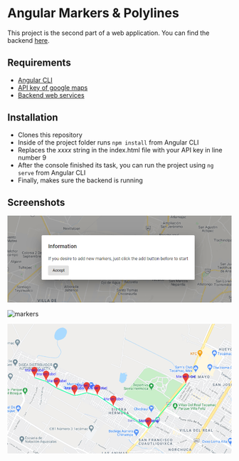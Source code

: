 # Angular Markers & Polylines

This project is the second part of a web application. You can find the backend [here]((https://github.com/locus0002/rest-service-example/tree/main)).

## Requirements

- [Angular CLI](https://cli.angular.io/)
- [API key of google maps](https://developers.google.com/maps/documentation/javascript/get-api-key)
- [Backend web services](https://github.com/locus0002/rest-service-example/tree/main)


## Installation
- Clones this repository
- Inside of the project folder runs `npm install` from Angular CLI
- Replaces the _xxxx_ string in the index.html file with your API key in line number 9
- After the console finished its task, you can run the project using `ng serve` from Angular CLI
- Finally, makes sure the backend is running

## Screenshots

![validation](https://github.com/locus0002/markers-n-polylines/blob/main/images/validate.png?raw=true)

![markers](https://github.com/locus0002/markers-n-polylines/blob/main/images/markers.png?raw=true)

![path](https://github.com/locus0002/markers-n-polylines/blob/main/images/path.png?raw=true)
